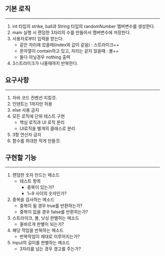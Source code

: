 ## 기본 로직

---
1. int 타입의 strike, ball과 String 타입의 randomNumber 멤버변수를 생성한다.
2. main 실행 시 랜덤한 3자리의 수를 만들어서 멤버변수에 저장한다.
3. 사용자로부터 입력을 받는다. 
   - 같은 자리에 있을때(index와 값이 같음) :  스트라이크++
   - 문자열이 contain하고 있고, 자리는 같지 않을때 : 볼++
   - 둘다 아닐경우 nothing 출력
4. 3스트라이크가 나올때까지 반복한다.

## 요구사항

---
1. 자바 코드 컨벤션 지킬것.
2. 인덴트는 1까지만 허용
3. else 사용 금지
4. 모든 로직에 단위 테스트 구현
   - 핵심 로직과 UI 로직 분리
   - UI로직을 별개의 클래스로 분리
5. 3항 연산자 금지
6. 함수를 최대한 작게 만들것.

## 구현할 기능

---
1. 랜덤한 숫자 만드는 메소드
   - 테스트 항목
     - 중복이 있는가?
     - 1~9 사이의 숫자인가?
2. 중복을 검사하는 메소드
   - 중복이 될 경우 true를 반환하는가?
   - 중복이 없을 경우 false를 반환하는가?
3. 스트라이크, 볼, 낫싱 판별하는 메소드
   - 올바르게 판별이 되는가?
4. 해당 작업을 반복하는 메소드
   - 반복작업이 제대로 이루어지는가?
5. Input의 길이를 판별하는 메소드
   - 3자리를 넘는 경우 경고를 주는가?

